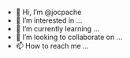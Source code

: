 - 👋 Hi, I’m @jocpache
- 👀 I’m interested in ...
- 🌱 I’m currently learning ...
- 💞️ I’m looking to collaborate on ...
- 📫 How to reach me ...

<!---
jocpache/jocpache is a ✨ special ✨ repository because its `README.md` (this file) appears on your GitHub profile.
You can click the Preview link to take a look at your changes.
--->
